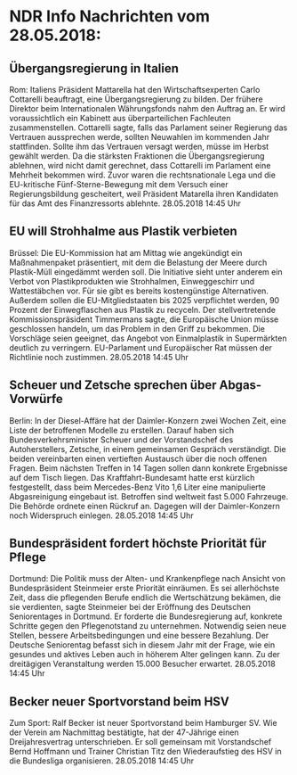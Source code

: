 # NDR Info Nachrichten vom 28.05.2018:


## Übergangsregierung in Italien
Rom:	Italiens Präsident Mattarella hat den Wirtschaftsexperten Carlo Cottarelli beauftragt, eine Übergangsregierung zu bilden. Der frühere Direktor beim Internationalen Währungsfonds nahm den Auftrag an. Er wird voraussichtlich ein Kabinett aus überparteilichen Fachleuten zusammenstellen. Cottarelli sagte, falls das Parlament seiner Regierung das Vertrauen aussprechen werde, sollten Neuwahlen im kommenden Jahr stattfinden. Sollte ihm das Vertrauen versagt werden, müsse im Herbst gewählt werden. Da die stärksten Fraktionen die Übergangsregierung ablehnen, wird nicht damit gerechnet, dass Cottarelli im Parlament eine Mehrheit bekommen wird. Zuvor waren die rechtsnationale Lega und die EU-kritische Fünf-Sterne-Bewegung mit dem Versuch einer Regierungsbildung gescheitert, weil Präsident Matarella ihren Kandidaten für das Amt des Finanzressorts ablehnte. 28.05.2018 14:45 Uhr 

## EU will Strohhalme aus Plastik verbieten
Brüssel: Die EU-Kommission hat am Mittag wie angekündigt ein Maßnahmenpaket präsentiert, mit dem die Belastung der Meere durch Plastik-Müll eingedämmt werden soll. Die Initiative sieht unter anderem ein Verbot von Plastikprodukten wie Strohhalmen, Einweggeschirr und Wattestäbchen vor. Für sie gibt es bereits kostengünstige Alternativen. Außerdem sollen die EU-Mitgliedstaaten bis 2025 verpflichtet werden, 90 Prozent der Einwegflaschen aus Plastik zu recyceln. Der stellvertretende Kommissionspräsident Timmermans sagte, die Europäische Union müsse geschlossen handeln, um das Problem in den Griff zu bekommen. Die Vorschläge seien geeignet, das Angebot von Einmalplastik in Supermärkten deutlich zu verringern. EU-Parlament und Europäischer Rat müssen der Richtlinie noch zustimmen. 28.05.2018 14:45 Uhr 

## Scheuer und Zetsche sprechen über Abgas-Vorwürfe
Berlin: In der Diesel-Affäre hat der Daimler-Konzern zwei Wochen Zeit, eine Liste der betroffenen Modelle zu erstellen. Darauf haben sich Bundesverkehrsminister Scheuer und der Vorstandschef des Autoherstellers, Zetsche, in einem gemeinsamen Gespräch verständigt. Die beiden vereinbarten einen vertieften Austausch über die noch offenen Fragen. Beim nächsten Treffen in 14 Tagen sollen dann konkrete Ergebnisse auf dem Tisch liegen. Das Kraftfahrt-Bundesamt hatte erst kürzlich festgestellt, dass beim Mercedes-Benz Vito 1,6 Liter eine manipulierte Abgasreinigung eingebaut ist. Betroffen sind weltweit fast 5.000 Fahrzeuge. Die Behörde ordnete einen Rückruf an. Dagegen will der Daimler-Konzern noch Widerspruch einlegen. 28.05.2018 14:45 Uhr 

## Bundespräsident fordert höchste Priorität für Pflege
Dortmund: Die Politik muss der Alten- und Krankenpflege nach Ansicht von Bundespräsident Steinmeier erste Priorität einräumen. Es sei allerhöchste Zeit, dass die pflegenden Berufe endlich die Wertschätzung bekämen, die sie verdienten, sagte Steinmeier bei der Eröffnung des Deutschen Seniorentages in Dortmund. Er forderte die Bundesregierung auf, konkrete Schritte gegen den Pflegenotstand zu unternehmen. Notwendig seien neue Stellen, bessere Arbeitsbedingungen und eine bessere Bezahlung. Der Deutsche Seniorentag befasst sich in diesem Jahr mit der Frage, wie ein gesundes und aktives Leben auch in höherem Alter gelingen kann. Zu der dreitägigen Veranstaltung werden 15.000 Besucher erwartet. 28.05.2018 14:45 Uhr 

## Becker neuer Sportvorstand beim HSV
Zum Sport: Ralf Becker ist neuer Sportvorstand beim Hamburger SV. Wie der Verein am Nachmittag bestätigte, hat der 47-Jährige einen Dreijahresvertrag unterschrieben. Er soll gemeinsam mit Vorstandschef Bernd Hoffmann und Trainer Christian Titz den Wiederaufstieg des HSV in die Bundesliga organisieren. 28.05.2018 14:45 Uhr 
